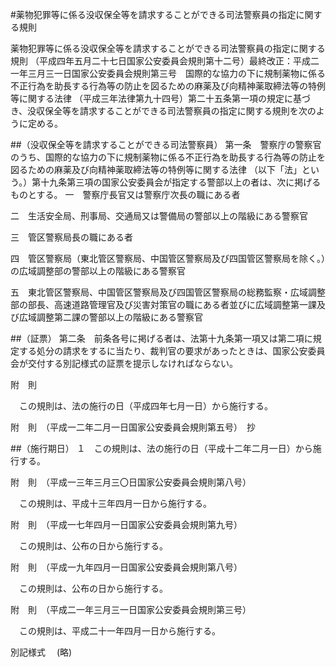 #薬物犯罪等に係る没収保全等を請求することができる司法警察員の指定に関する規則



薬物犯罪等に係る没収保全等を請求することができる司法警察員の指定に関する規則
（平成四年五月二十七日国家公安委員会規則第十二号）最終改正：平成二一年三月三一日国家公安委員会規則第三号　国際的な協力の下に規制薬物に係る不正行為を助長する行為等の防止を図るための麻薬及び向精神薬取締法等の特例等に関する法律
（平成三年法律第九十四号）第二十五条第一項の規定に基づき、没収保全等を請求することができる司法警察員の指定に関する規則を次のように定める。

##（没収保全等を請求することができる司法警察員）
第一条　警察庁の警察官のうち、国際的な協力の下に規制薬物に係る不正行為を助長する行為等の防止を図るための麻薬及び向精神薬取締法等の特例等に関する法律
（以下「法」という。）第十九条第三項の国家公安委員会が指定する警部以上の者は、次に掲げるものとする。
一　警察庁長官又は警察庁次長の職にある者

二　生活安全局、刑事局、交通局又は警備局の警部以上の階級にある警察官

三　管区警察局長の職にある者

四　管区警察局（東北管区警察局、中国管区警察局及び四国管区警察局を除く。）の広域調整部の警部以上の階級にある警察官

五　東北管区警察局、中国管区警察局及び四国管区警察局の総務監察・広域調整部の部長、高速道路管理官及び災害対策官の職にある者並びに広域調整第一課及び広域調整第二課の警部以上の階級にある警察官




##（証票）
第二条　前条各号に掲げる者は、法第十九条第一項又は第二項に規定する処分の請求をするに当たり、裁判官の要求があったときは、国家公安委員会が交付する別記様式の証票を提示しなければならない。




附　則


　この規則は、法の施行の日（平成四年七月一日）から施行する。


附　則　（平成一二年二月一日国家公安委員会規則第五号）　抄

##（施行期日）
１　この規則は、法の施行の日（平成十二年二月一日）から施行する。


附　則　（平成一三年三月三〇日国家公安委員会規則第八号）


　この規則は、平成十三年四月一日から施行する。


附　則　（平成一七年四月一日国家公安委員会規則第九号）


　この規則は、公布の日から施行する。


附　則　（平成一九年四月一日国家公安委員会規則第八号）


　この規則は、公布の日から施行する。


附　則　（平成二一年三月三一日国家公安委員会規則第三号）


　この規則は、平成二十一年四月一日から施行する。


別記様式
　(略)



